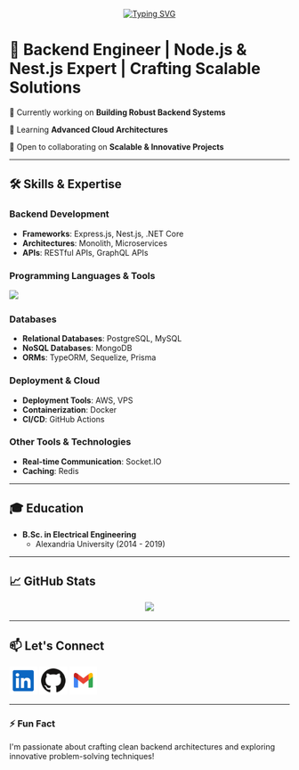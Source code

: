 <div align="center">

[![Typing SVG](https://readme-typing-svg.herokuapp.com?font=Salsa&size=32&duration=3000&pause=500&color=1E8FFF&center=true&vCenter=true&multiline=true&random=false&height=90&lines=Hi+There!+%F0%9F%91%8B%F0%9F%8F%BB;I'm+Bassem+Refaat+%F0%9F%91%A8%F0%9F%8F%BB%E2%80%8D%F0%9F%92%BB)](https://git.io/typing-svg)

</div>

# 🚀 Backend Engineer | Node.js & Nest.js Expert | Crafting Scalable Solutions

🔭 Currently working on **Building Robust Backend Systems**

🧠 Learning **Advanced Cloud Architectures**

🤝 Open to collaborating on **Scalable & Innovative Projects**

---

## 🛠 Skills & Expertise

### Backend Development
- **Frameworks**: Express.js, Nest.js, .NET Core
- **Architectures**: Monolith, Microservices
- **APIs**: RESTful APIs, GraphQL APIs

### Programming Languages & Tools
<img src="https://skillicons.dev/icons?i=js,ts,cs,html,css,postgresql,mysql,mongodb,git,github,vscode,docker,redis,aws" />

### Databases
- **Relational Databases**: PostgreSQL, MySQL
- **NoSQL Databases**: MongoDB
- **ORMs**: TypeORM, Sequelize, Prisma

### Deployment & Cloud
- **Deployment Tools**: AWS, VPS
- **Containerization**: Docker
- **CI/CD**: GitHub Actions

### Other Tools & Technologies
- **Real-time Communication**: Socket.IO
- **Caching**: Redis

---

## 🎓 Education

- **B.Sc. in Electrical Engineering**
  - Alexandria University (2014 - 2019)

---

## 📈 GitHub Stats

<div align="center">

<img src="https://github-readme-streak-stats-salesp07.vercel.app/?user=bassemre&count_private=true&theme=react&border_radius=10" />

</div>

---

## 📫 Let's Connect

[<img width="50" height="50" src="https://raw.githubusercontent.com/AndrewMamdouh/AndrewMamdouh/main/icons/linkedin.svg">](https://www.linkedin.com/in/bassem-refaat)  [<img width="50" height="50" src="https://raw.githubusercontent.com/AndrewMamdouh/AndrewMamdouh/main/icons/github.svg">](https://github.com/bassemre)  [<img width="50" height="50" src="https://raw.githubusercontent.com/AndrewMamdouh/AndrewMamdouh/main/icons/gmail.svg">](mailto:bassemrefaat18@gmail.com)

---

### ⚡ Fun Fact
I'm passionate about crafting clean backend architectures and exploring innovative problem-solving techniques!

